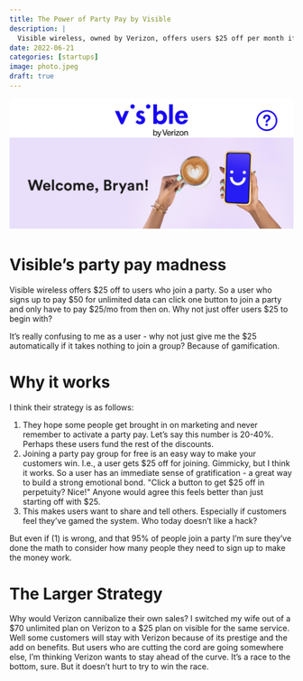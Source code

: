 ```yaml
---
title: The Power of Party Pay by Visible
description: |
  Visible wireless, owned by Verizon, offers users $25 off per month if they join a meaningless party. What’s the effect?
date: 2022-06-21
categories: [startups]
image: photo.jpeg
draft: true
---
```


![](photo.jpeg)

# Visible’s party pay madness

Visible wireless offers $25 off to users who join a party. So a user who signs up to pay $50 for unlimited data can click one button to join a party and only have to pay $25/mo from then on. Why not just offer users $25 to begin with?

It’s really confusing to me as a user - why not just give me the $25 automatically if it takes nothing to join a group? Because of gamification. 


# Why it works

I think their strategy is as follows:

1. They hope some people get brought in on marketing and never remember to activate a party pay. Let’s say this number is 20-40%. Perhaps these users fund the rest of the discounts.
2. Joining a party pay group for free is an easy way to make your customers win. I.e., a user gets $25 off for joining. Gimmicky, but I think it works. So a user has an immediate sense of gratification - a great way to build a strong emotional bond. "Click a button to get $25 off in perpetuity? Nice!" Anyone would agree this feels better than just starting off with $25.
3. This makes users want to share and tell others. Especially if customers feel they’ve gamed the system. Who today doesn’t like a hack?

But even if (1) is wrong, and that 95% of people join a party I’m sure they’ve done the math to consider how many people they need to sign up to make the money work. 

# The Larger Strategy

Why would Verizon cannibalize their own sales? I switched my wife out of a $70 unlimited plan on Verizon to a $25 plan on visible for the same service. Well some customers will stay with Verizon because of its prestige and the add on benefits. But users who are cutting the cord are going somewhere else, I’m thinking Verizon wants to stay ahead of the curve. It’s a race to the bottom, sure. But it doesn’t hurt to try to win the race. 
